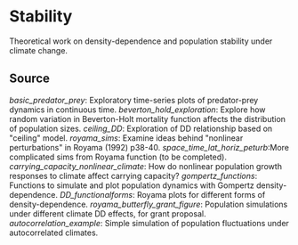 # Stability
Theoretical work on density-dependence and population stability under climate change.

## Source
*basic_predator_prey*: Exploratory time-series plots of predator-prey dynamics in continuous time.
*beverton_hold_exploration*: Explore how random variation in Beverton-Holt mortality function affects the distribution of population sizes.
*ceiling_DD*: Exploration of DD relationship based on "ceiling" model.
*royama_sims*: Examine ideas behind "nonlinear perturbations" in Royama (1992) p38-40.
*space_time_lat_horiz_peturb*:More complicated sims from Royama function (to be completed).
*carrying_capacity_nonlinear_climate*: How do nonlinear population growth responses to climate affect carrying capacity?
*gompertz_functions*: Functions to simulate and plot population dynamics with Gompertz density-dependence.
*DD_functionalforms*: Royama plots for different forms of density-dependence.
*royama_butterfly_grant_figure*: Population simulations under different climate DD effects, for grant proposal.
*autocorrelation_example*: Simple simulation of population fluctuations under autocorrelated climates.
